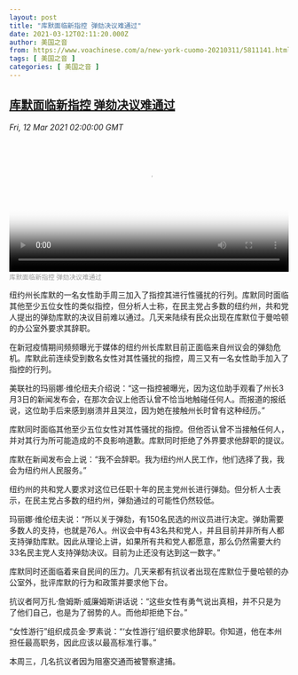 ```yaml
---
layout: post
title: "库默面临新指控 弹劾决议难通过"
date: 2021-03-12T02:11:20.000Z
author: 美国之音
from: https://www.voachinese.com/a/new-york-cuomo-20210311/5811141.html
tags: [ 美国之音 ]
categories: [ 美国之音 ]
---
```

<!--1615515080000-->
[库默面临新指控 弹劾决议难通过](https://www.voachinese.com/a/new-york-cuomo-20210311/5811141.html)
------

<div>
<div><i>Fri, 12 Mar 2021 02:00:00 GMT</i></div><video poster="https://images.weserv.nl?url=gdb.voanews.com/63f10e26-4e18-44df-adb8-eb8d78f38052_tv_r1_s_w900.jpg" src="https://av.voanews.com/Videoroot/Pangeavideo/2021/03/6/63/63f10e26-4e18-44df-adb8-eb8d78f38052_240p.mp4" style="width:100%" controls></video><div><small style="color: #999;">库默面临新指控 弹劾决议难通过</small></div><p>纽约州长库默的一名女性助手周三加入了指控其进行性骚扰的行列。库默同时面临其他至少五位女性的类似指控，但分析人士称，在民主党占多数的纽约州，共和党人提出的弹劾库默的决议目前难以通过。几天来陆续有民众出现在库默位于曼哈顿的办公室外要求其辞职。</p><p>在新冠疫情期间频频曝光于媒体的纽约州长库默目前正面临来自州议会的弹劾危机。库默此前连续受到数名女性对其性骚扰的指控，周三又有一名女性助手加入了指控的行列。</p><p>美联社的玛丽娜·维伦纽夫介绍说：“这一指控被曝光，因为这位助手观看了州长3月3日的新闻发布会，在那次会议上他否认曾不恰当地触碰任何人。而报道的报纸说，这位助手后来感到崩溃并且哭泣，因为她在接触州长时曾有这种经历。”</p><p>库默同时面临其他至少五位女性对其性骚扰的指控。但他否认曾不当接触任何人，并对其行为所可能造成的不良影响道歉。库默同时拒绝了外界要求他辞职的提议。</p><p>库默在新闻发布会上说：“我不会辞职。我为纽约州人民工作，他们选择了我，我会为纽约州人民服务。”</p><p>纽约州的共和党人要求对这位已任职十年的民主党州长进行弹劾。但分析人士表示，在民主党占多数的纽约州，弹劾通过的可能性仍然较低。</p><p>玛丽娜·维伦纽夫说：“所以关于弹劾，有150名民选的州议员进行决定。弹劾需要多数人的支持，也就是76人。州议会中有43名共和党人，并且目前并非所有人都支持弹劾库默。因此从理论上讲，如果所有共和党人都愿意，那么仍然需要大约33名民主党人支持弹劾决议。目前为止还没有达到这一数字。”</p><p>库默同时还面临着来自民间的压力。几天来都有抗议者出现在库默位于曼哈顿的办公室外，批评库默的行为和政策并要求他下台。</p><p>抗议者阿万扎·詹姆斯·威廉姆斯讲话说：“这些女性有勇气说出真相，并不只是为了他们自己，也是为了弱势的人。而他却拒绝下台。”</p><p>“女性游行”组织成员金·罗素说：“‘女性游行’组织要求他辞职。你知道，他在本州担任最高职务，因此应该以最高标准行事。”</p><p>本周三，几名抗议者因为阻塞交通而被警察逮捕。</p>
</div>
